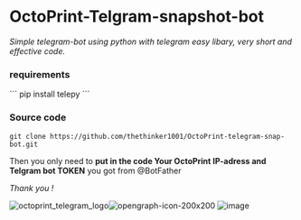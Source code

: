 # OctoPrint-Telgram-snapshot-bot
*Simple telegram-bot using python with telegram easy libary,
very short and effective code.*


<h3>requirements</h3>
```
pip install telepy
```
<h3>Source code</h3>

```
git clone https://github.com/thethinker1001/OctoPrint-telegram-snap-bot.git
```

Then you only need to **put in the code Your OctoPrint IP-adress 
and Telgram bot TOKEN** you got from @BotFather

*Thank you !*

![octoprint_telegram_logo](https://user-images.githubusercontent.com/47725659/61421324-4ba1a880-a90f-11e9-9181-5e6ca94a18af.png)![opengraph-icon-200x200](https://user-images.githubusercontent.com/47725659/61421379-902d4400-a90f-11e9-89b6-e6efc6a292a0.png)
![image](https://user-images.githubusercontent.com/47725659/61460115-c6ea7500-a976-11e9-8e67-f1eb472a98d9.png)

